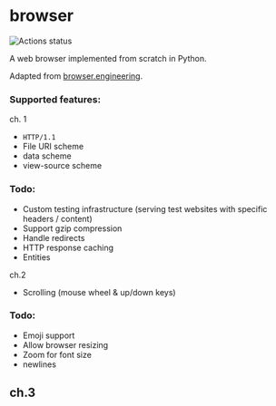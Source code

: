 # browser

![Actions status](https://github.com/KevinL10/browser/actions/workflows/CI.yml/badge.svg)


A web browser implemented from scratch in Python.


Adapted from [browser.engineering](https://browser.engineering/).



### Supported features:

ch. 1
- `HTTP/1.1`
- File URI scheme
- data scheme
- view-source scheme


### Todo:
- Custom testing infrastructure (serving test websites with specific headers / content)
- Support gzip compression
- Handle redirects
- HTTP response caching
- Entities

ch.2 
- Scrolling (mouse wheel & up/down keys)

### Todo:
- Emoji support
- Allow browser resizing
- Zoom for font size
- newlines



ch.3 
-